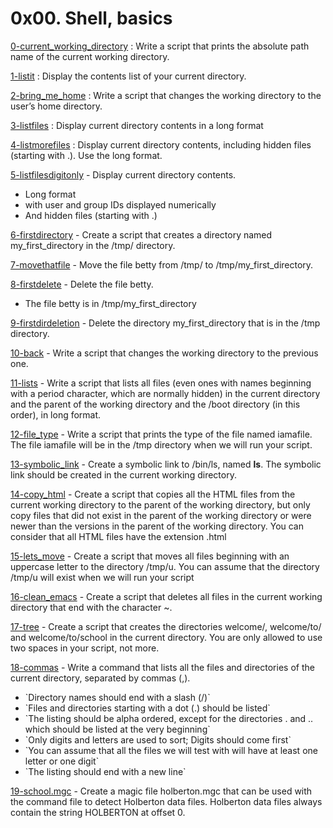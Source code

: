 # 0x00. Shell, basics

[0-current_working_directory](./0-current_working_directory) : Write a script that prints the absolute path name of the current working directory.

[1-listit](./1-listit) : Display the contents list of your current directory.

[2-bring_me_home](./2-bring_me_home) : Write a script that changes the working directory to the user’s home directory.

[3-listfiles](./3-listfiles) : Display current directory contents in a long format

[4-listmorefiles](./4-listmorefiles) : Display current directory contents, including hidden files (starting with .). Use the long format.

[5-listfilesdigitonly](./5-listfilesdigitonly) - Display current directory contents. 
<ul>
  <li>Long format</li>
  <li>with user and group IDs displayed numerically</li>
  <li>And hidden files (starting with .)</li>
</ul>

[6-firstdirectory](./6-firstdirectory) - Create a script that creates a directory named my_first_directory in the /tmp/ directory.

[7-movethatfile](./7-movethatfile) - Move the file betty from /tmp/ to /tmp/my_first_directory.

[8-firstdelete](./8-firstdelete) - Delete the file betty. 
<ul>
  <li>The file betty is in /tmp/my_first_directory</li>
</ul>

[9-firstdirdeletion](./9-firstdirdeletion) - Delete the directory my_first_directory that is in the /tmp directory.

[10-back](./10-back) - Write a script that changes the working directory to the previous one.

[11-lists](./11-lists) - Write a script that lists all files (even ones with names beginning with a period character, which are normally hidden) in the current directory and the parent of the working directory and the /boot directory (in this order), in long format.

[12-file_type](./12-file_type) - Write a script that prints the type of the file named iamafile. The file iamafile will be in the /tmp directory when we will run your script.

[13-symbolic_link](./13-symbolic_link) - Create a symbolic link to /bin/ls, named __ls__. The symbolic link should be created in the current working directory.

[14-copy_html](./14-copy_html) - Create a script that copies all the HTML files from the current working directory to the parent of the working directory, but only copy files that did not exist in the parent of the working directory or were newer than the versions in the parent of the working directory. You can consider that all HTML files have the extension .html

[15-lets_move](./15-lets_move) - Create a script that moves all files beginning with an uppercase letter to the directory /tmp/u. You can assume that the directory /tmp/u will exist when we will run your script

[16-clean_emacs](./16-clean_emacs) - Create a script that deletes all files in the current working directory that end with the character ~.

[17-tree](./17-tree) - Create a script that creates the directories welcome/, welcome/to/ and welcome/to/school in the current directory. You are only allowed to use two spaces in your script, not more.

[18-commas](./18-commas) - Write a command that lists all the files and directories of the current directory, separated by commas (,).

<ul>
  <li>`Directory names should end with a slash (/)`</li>
  <li>`Files and directories starting with a dot (.) should be listed`</li>
  <li>`The listing should be alpha ordered, except for the directories . and .. which should be listed at the very beginning`</li>
  <li>`Only digits and letters are used to sort; Digits should come first`</li>
  <li>`You can assume that all the files we will test with will have at least one letter or one digit`</li>
  <li>`The listing should end with a new line`</li>
</ul>

[19-school.mgc](./school.mgc) - Create a magic file holberton.mgc that can be used with the command file to detect Holberton data files. Holberton data files always contain the string HOLBERTON at offset 0.
